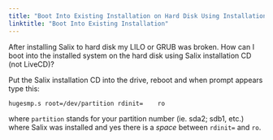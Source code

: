 ```yaml
---
title: "Boot Into Existing Installation on Hard Disk Using Installation CD"
linktitle: "Boot Into Existing Installation"
---
```


After installing Salix to hard disk my LILO or GRUB was broken. How can
I boot into the installed system on the hard disk using Salix
installation CD (not LiveCD)?

Put the Salix installation CD into the drive, reboot and when prompt
appears type this: 

```
hugesmp.s root=/dev/partition rdinit=    ro
```

where `partition` stands for your partition number (ie. sda2; sdb1, etc.)
where Salix was installed and yes there is a *space* between `rdinit=` and
`ro`. 
